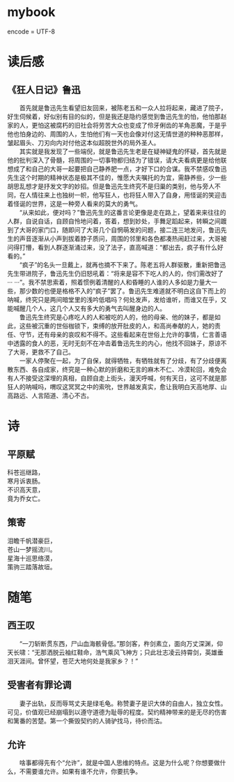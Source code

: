 mybook  
===  
encode = UTF-8   
# 读后感
## 《狂人日记》鲁迅
&emsp;&emsp;首先就是鲁迅先生看望旧友回来，被陈老五和一众人拉将起来，藏进了院子，好生伺候着，好似别有目的似的，但是我还是隐约感觉到鲁迅先生的怕，他怕那赵家的人，更怕这被腐朽的旧社会将劳苦大众也变成了伶牙俐齿的羊角恶魔，于是乎他也怕身边的、周围的人，生怕他们有一天也会像对付这无情世道的种种恶那样，皱起眉头、刀刃向内对付他这本似超脱世外的局外圣人。  
&emsp;&emsp;其实就是我发现了一些端倪，就是鲁迅先生老是在疑神疑鬼的怀疑，首先就是他的批判深入了骨髓，将周围的一切事物都归结为了错误，请大夫看病更是给他联想成了和自己的大哥一起要把自己静养肥一点，才好下口的合谋。我不禁感叹鲁迅先生这个时期的精神状态是极其不佳的，惟愿大夫嘱托的为宜，需静养些，少一些胡思乱想才是抒发文字的妙招。但是鲁迅先生终究不是归巢的类别，他与旁人不同，在人情往来上也独树一帜，他写狂人，也将狂人带入了自身，用怪诞的笑迎击着怪诞的世界，这是一种旁人看来的莫大的勇气。  
&emsp;&emsp;“从来如此，便对吗？”鲁迅先生的这番言论更像是走在路上，望着来来往往的人群，自说自话，自顾自怜地问着，答着，想到妙处，手舞足蹈起来，转瞬之间踱到了大哥的家门口，随即问了大哥几个自惘萌发的问题，接二连三地发问，鲁迅先生的声音逐渐从小声到拔着脖子质问，周围的邻里和各色都凑热闹赶过来，大哥被问得打懵，看到人群逐渐涌过来，没了法子，直高喊道：“都出去，疯子有什么好看的。”  
&emsp;&emsp;“疯子”的名头一旦戴上，就再也摘不下来了。陈老五将人群驱散，重新把鲁迅先生带进院子，鲁迅先生仍旧怒吼着：“将来是容不下吃人的人的，你们需改好了··· ···”。我不禁思索着，照着惯例着清醒的人和昏睡的人谁的人多如是力量大一些，那少数的也便是格格不入的“疯子”罢了。鲁迅先生难道就不明白这自下而上的呐喊，终究只是两间暗堂里的浅吟低唱吗？何处发声，发给谁听，而谁又在乎，又能喊醒几个人，这几个人又有多大的勇气去叫醒身边的人。  
&emsp;&emsp;鲁迅先生终究是心疼吃人的人和被吃的人的，他的母亲、他的妹子，都是如此，这些被沉重的世俗枷锁下，束缚的放开肚皮的人，和高尚奉献的人，她的责任、守节，还有母亲的哀叹和不得不。这些看起来在世俗上允许的事情，仁言善语中透露的食人的恶，无时无刻不在冲击着鲁迅先生的内心，他找不回妹子，原谅不了大哥，更救不了自己。  
&emsp;&emsp;一家人停聚在一起，为了自保，就得牺牲，有牺牲就有了分歧，有了分歧便离散东西、各自成家，终究是一种心默的折磨和无言的麻木不仁、冷漠轮回，难免会有人不接受这深埋的真相，自顾自走上街头，漫天呼喊，何有天日，这可不就是那狂人的呐喊吗，喟叹这冥冥之中的索吮，世界越发真实，愈让我明白天高地厚、山高路远、人言陌道、清心不古。  
# 诗
## 平原赋
科苍巡继路，  
寒月诉衷肠。  
不识高天意，  
竟为乔女亡。  
## 策寄  
泪瞻千帆潜豪巨，  
苍山一梦摇流川。  
星海十巡思络漠，  
策驹三踏落故垣。  
# 随笔
## 西王叹
&emsp;&emsp;“一刀斩断贯东西，尸山血海骸骨低。”那剑客，杵剑素立，面向万丈深渊，仰天长啸：“无那洒脱云袖红鞋命，浩气乘风飞神方；只此壮志凌云持霄剑，英雄垂泪天涯间。曾怀望，苍茫大地何处是我家乡？！”  
## 受害者有罪论调
&emsp;&emsp;妻子出轨，反而辱骂丈夫是绿毛龟。称赞妻子是识大体的自由人，独立女性。可见，价值观已经崩塌到以遵守道德为耻辱的程度。契约精神带来的是无尽的伤害和篱番的苦楚。第一个撕毁契约的人骑驴找马，待价而沽。  
## 允许
&emsp;&emsp;啥事都得先有个“允许”，就是中国人思维的特点。这是为什么呢？你想要做什么，不需要谁允许。如果有谁不允许，你要抗争。  
